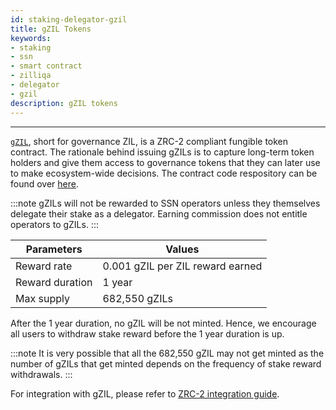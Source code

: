 ```yaml
---
id: staking-delegator-gzil
title: gZIL Tokens
keywords: 
- staking
- ssn
- smart contract
- zilliqa	
- delegator
- gzil
description: gZIL tokens
---
```

---

[`gZIL`](https://github.com/Zilliqa/ZIP/blob/master/zips/zip-11.md#governance-tokens-aka-gzil), short for governance ZIL, is a ZRC-2 compliant fungible token contract. The rationale behind issuing gZILs is to capture long-term token holders and give them access to governance tokens that they can later use to make ecosystem-wide decisions. The contract code respository can be found over [here](https://github.com/Zilliqa/staking-contract).

:::note
gZILs will not be rewarded to SSN operators unless they themselves delegate their stake as a delegator. Earning commission does not entitle operators to gZILs.
:::

| Parameters        | Values                            |
| ----------------- | --------------------------------- | 
| Reward rate       | 0.001 gZIL per ZIL reward earned  |
| Reward duration   | 1 year                            | 
| Max supply        | 682,550 gZILs                     | 

After the 1 year duration, no gZIL will be not minted. Hence, we encourage all users to withdraw stake reward before the 1 year duration is up. 

:::note
It is very possible that all the 682,550 gZIL may not get minted as the number of gZILs that get minted depends on the frequency of stake reward withdrawals. 
:::

For integration with gZIL, please refer to [ZRC-2 integration guide](../../../dev/dev-keys-zrc2-wallet-support).